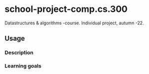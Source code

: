 # school-project-comp.cs.300
Datastructures & algorithms -course. Individual project, autumn -22.
## Usage

### Description


### Learning goals
